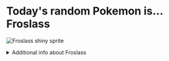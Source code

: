 # Today's random Pokemon is... Froslass

![Froslass shiny sprite](https://raw.githubusercontent.com/PokeAPI/sprites/master/sprites/pokemon/shiny/478.png)

<details>
<summary>Additional info about Froslass</summary>

| srpite type | image |
|------|------|
| back_default | ![Froslass back_default sprite](https://raw.githubusercontent.com/PokeAPI/sprites/master/sprites/pokemon/back/478.png) |
| back_shiny | ![Froslass back_shiny sprite](https://raw.githubusercontent.com/PokeAPI/sprites/master/sprites/pokemon/back/shiny/478.png) |
| front_default | ![Froslass front_default sprite](https://raw.githubusercontent.com/PokeAPI/sprites/master/sprites/pokemon/478.png) | </details>
